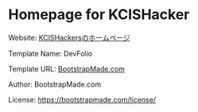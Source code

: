 # Homepage for KCISHacker

Website: [KCISHackersのホームページ](https://kcishacker.github.io)

Template Name: DevFolio

Template URL: [BootstrapMade.com](https://bootstrapmade.com/devfolio-bootstrap-portfolio-html-template/)

Author: BootstrapMade.com

License: https://bootstrapmade.com/license/
